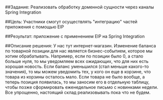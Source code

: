 ##Задание:
Реализовать обработку доменной сущности через каналы Spring Integration

##Цель:
Участники смогут осуществлять "интеграцию" частей приложения с помощью EIP

##Результат: 
приложение c применением EIP на Spring Integration

##Описание решения:
У нас тут интернет-магазин. Изменение баланса по товарной позиции для нас является бизнес-событием, которое мы хотим 
обрабатывать. Например, если по позиции было 0, а стало больше нуля, то мы уведомляем всех ожидающих, что для них есть 
хорошая новость. Если баланс уменьшился (стал меньше какого-то значения), то мы можем уведомить тех, у кого он еще в 
корзине, что товара из корзины осталось мало.
Если товара не было вообще, а теперь позиция появилась, то мы заносим его в отдельную таблицу, чтобы позже сформировать
еженедельное письмо с новинками недели.
Все упрощенно, настоящий склад реализовывать пока что не будем.